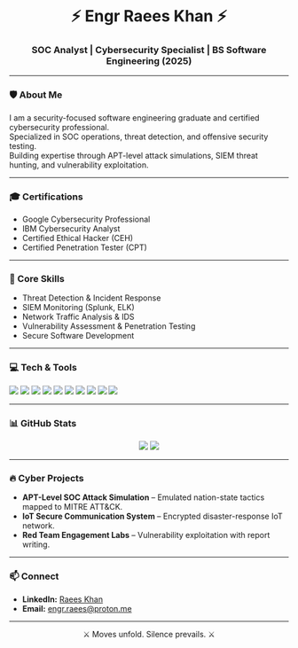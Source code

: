 <h1 align="center">⚡ Engr Raees Khan ⚡</h1>
<h3 align="center">SOC Analyst  | Cybersecurity Specialist | BS Software Engineering (2025)</h3>

---

### 🛡 About Me
I am a security-focused software engineering graduate and certified cybersecurity professional.  
Specialized in SOC operations, threat detection, and offensive security testing.  
Building expertise through APT-level attack simulations, SIEM threat hunting, and vulnerability exploitation.

---

### 🎓 Certifications
- Google Cybersecurity Professional
- IBM Cybersecurity Analyst
- Certified Ethical Hacker (CEH)
- Certified Penetration Tester (CPT)

---

### 🚀 Core Skills
- Threat Detection & Incident Response  
- SIEM Monitoring (Splunk, ELK)  
- Network Traffic Analysis & IDS  
- Vulnerability Assessment & Penetration Testing  
- Secure Software Development

---

### 💻 Tech & Tools
<p>
  <img src="https://img.shields.io/badge/Linux-333?logo=linux&logoColor=white" />
  <img src="https://img.shields.io/badge/Kali_Linux-557C94?logo=kalilinux&logoColor=white" />
  <img src="https://img.shields.io/badge/Splunk-000000?logo=splunk&logoColor=white" />
  <img src="https://img.shields.io/badge/Wireshark-1679A7?logo=wireshark&logoColor=white" />
  <img src="https://img.shields.io/badge/Metasploit-333?logo=metasploit&logoColor=white" />
  <img src="https://img.shields.io/badge/Nmap-00457C?logo=nmap&logoColor=white" />
  <img src="https://img.shields.io/badge/Burp_Suite-FF6633?logo=burpsuite&logoColor=white" />
  <img src="https://img.shields.io/badge/Python-3776AB?logo=python&logoColor=white" />
  <img src="https://img.shields.io/badge/HTML5-E34F26?logo=html5&logoColor=white" />
  <img src="https://img.shields.io/badge/C++-00599C?logo=cplusplus&logoColor=white" />
</p>

---

### 📊 GitHub Stats
<p align="center">
  <img src="https://github-readme-stats.vercel.app/api?username=rae3skhan&show_icons=true&theme=tokyonight&hide_border=true" />
  <img src="https://github-readme-streak-stats.herokuapp.com/?user=rae3skhan&theme=tokyonight&hide_border=true" />
</p>

---

### 🔥 Cyber Projects
- **APT-Level SOC Attack Simulation** – Emulated nation-state tactics mapped to MITRE ATT&CK.  
- **IoT Secure Communication System** – Encrypted disaster-response IoT network.  
- **Red Team Engagement Labs** – Vulnerability exploitation with report writing.

---

### 📫 Connect
- **LinkedIn:** [Raees Khan](https://www.linkedin.com/in/engr-raeeskhan)  
- **Email:** engr.raees@proton.me  

---
<p align="center">⚔ Moves unfold. Silence prevails. ⚔</p>
